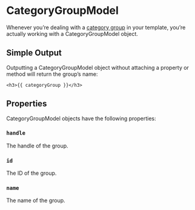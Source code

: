 # CategoryGroupModel

Whenever you’re dealing with a [category group](en/categories.md#category-groups) in your template, you’re actually working with a CategoryGroupModel object.

## Simple Output

Outputting a CategoryGroupModel object without attaching a property or method will return the group’s name:

```twig
<h3>{{ categoryGroup }}</h3>
```


## Properties

CategoryGroupModel objects have the following properties:

### `handle`

The handle of the group.

### `id`

The ID of the group.

### `name`

The name of the group.

